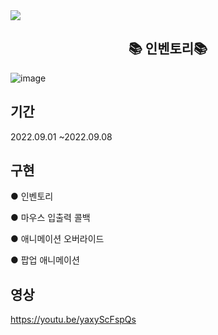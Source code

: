 <img src="https://img.shields.io/badge/unity-%23000000.svg?style=for-the-badge&logo=unity&logoColor=white"/>
<h2 align="center"><b>📚 인벤토리📚</b></h2>


![image](https://user-images.githubusercontent.com/67354549/191324188-b7c67866-7d53-4cb3-a1c9-1801b2858ec3.png)


## 기간
2022.09.01 ~2022.09.08


## 구현

 ● 인벤토리

 ● 마우스 입출력 콜백

 ● 애니메이션 오버라이드

 ● 팝업 애니메이션

## 영상
<a href="주소(url)"> https://youtu.be/yaxyScFspQs </a>

